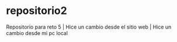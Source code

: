 # repositorio2
Repositorio para reto 5
 | Hice un cambio desde el sitio web
 | Hice un cambio desde mi pc local
